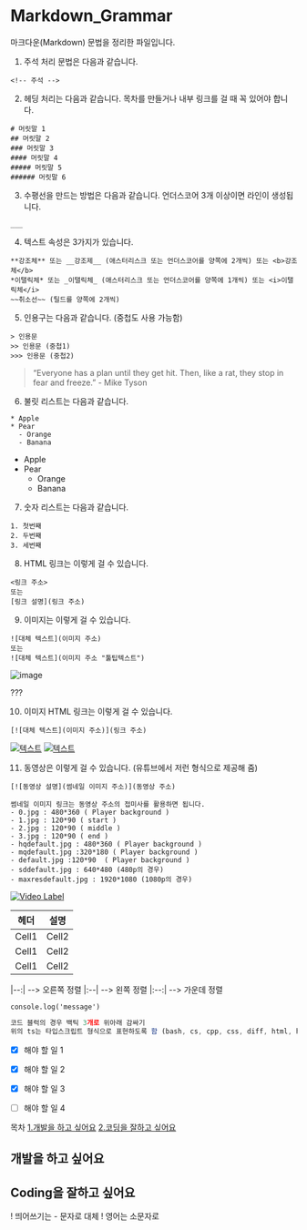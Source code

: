 # Markdown_Grammar
마크다운(Markdown) 문법을 정리한 파일입니다.

1. 주석 처리 문법은 다음과 같습니다.
```
<!-- 주석 -->
```

2. 헤딩 처리는 다음과 같습니다. 목차를 만들거나 내부 링크를 걸 때 꼭 있어야 합니다.
```
# 머릿말 1
## 머릿말 2
### 머릿말 3
#### 머릿말 4
##### 머릿말 5
###### 머릿말 6
```

3. 수평선을 만드는 방법은 다음과 같습니다. 언더스코어 3개 이상이면 라인이 생성됩니다.
```
___
```

4. 텍스트 속성은 3가지가 있습니다.
```
**강조체** 또는 __강조제__ (애스터리스크 또는 언더스코어를 양쪽에 2개씩) 또는 <b>강조체</b>
*이탤릭체* 또는 _이탤릭체_ (애스터리스크 또는 언더스코어를 양쪽에 1개씩) 또는 <i>이탤릭체</i>
~~취소선~~ (틸드를 양쪽에 2개씩)
```

5. 인용구는 다음과 같습니다. (중첩도 사용 가능함)
```
> 인용문
>> 인용문 (중첩1)
>>> 인용문 (중첩2)
```
> “Everyone has a plan until they get hit. Then, like a rat, they stop in fear and freeze.” - Mike Tyson

6. 불릿 리스트는 다음과 같습니다.
```
* Apple
* Pear
  - Orange
  - Banana
```
* Apple
* Pear
  - Orange
  - Banana

7. 숫자 리스트는 다음과 같습니다.
```
1. 첫번째
2. 두번째
3. 세번째
```

8. HTML 링크는 이렇게 걸 수 있습니다.
```
<링크 주소>
또는
[링크 설명](링크 주소)
```

9. 이미지는 이렇게 걸 수 있습니다.
```
![대체 텍스트](이미지 주소)
또는
![대체 텍스트](이미지 주소 "툴팁텍스트")
```
![image](https://github.com/Soonbum/Qt_for_Python/assets/16474083/24d3c325-2737-4baa-994e-41f5ca3ec324 "Qt for Python")


???


10. 이미지 HTML 링크는 이렇게 걸 수 있습니다.
```
[![대체 텍스트](이미지 주소)](링크 주소)
```
[![텍스트](https://github.com/Soonbum/Markdown_Grammar/assets/16474083/64bd3896-959d-4a36-bc22-8fe39dbf000d)](https://regex101.com/)
[![텍스트](http://cfile24.uf.tistory.com/image/2444873B57E257821FA2AE)](https://unity3d.com/kr)

11. 동영상은 이렇게 걸 수 있습니다. (유튜브에서 저런 형식으로 제공해 줌)
```
[![동영상 설명](썸네일 이미지 주소)](동영상 주소)

썸네일 이미지 링크는 동영상 주소의 접미사를 활용하면 됩니다.
- 0.jpg : 480*360 ( Player background ) 
- 1.jpg : 120*90 ( start )
- 2.jpg : 120*90 ( middle )
- 3.jpg : 120*90 ( end ) 
- hqdefault.jpg : 480*360 ( Player background )
- mqdefault.jpg :320*180 ( Player background )
- default.jpg :120*90  ( Player background )
- sddefault.jpg : 640*480 (480p의 경우)
- maxresdefault.jpg : 1920*1080 (1080p의 경우)
```
[![Video Label](http://img.youtube.com/vi/kMEb_BzyUqk/0.jpg)](https://youtu.be/kMEb_BzyUqk)



<!-- 테이블 -->
|헤더|설명|
|--|--|
|Cell1|Cell2|
|Cell1|Cell2|
|Cell1|Cell2|

|--:| --> 오른쪽 정렬
|:--| --> 왼쪽 정렬
|:--:| --> 가운데 정렬

<!-- 코드의 경우 ` (backtick 키) 입력할 것 -->
`console.log('message')`

```ts
코드 블럭의 경우 백틱 3개로 위아래 감싸기
위의 ts는 타입스크립트 형식으로 표현하도록 함 (bash, cs, cpp, css, diff, html, http, ini, json, java, js 또는 javascript, php, perl, python, ruby, sql)
```

<!-- 작업 목록 (깃허브 전용) -->
- [x] 해야 할 일 1
- [x] 해야 할 일 2
- [x] 해야 할 일 3
- [ ] 해야 할 일 4


<!-- 목차 만들기 -->
목차
[1.개발을 하고 싶어요](#개발을-하고-싶어요)
[2.코딩을 잘하고 싶어요](#coding을-잘하고-싶어요)

## 개발을 하고 싶어요
## Coding을 잘하고 싶어요

! 띄어쓰기는 - 문자로 대체
! 영어는 소문자로
